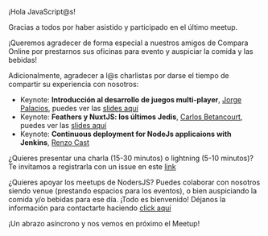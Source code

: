 ¡Hola JavaScript@s! 

Gracias a todos por haber asistido y participado en el último meetup.

¡Queremos agradecer de forma especial a nuestros amigos de Compara Online por prestarnos sus oficinas para evento y auspiciar la comida y las bebidas!

Adicionalmente, agradecer a l@s charlistas por darse el tiempo de compartir su experiencia con nosotros:

- Keynote: **Introducción al desarrollo de juegos multi-player**, [Jorge Palacios](https://github.com/pctroll), puedes ver las [slides aquí](https://github.com/Noders/Meetups/files/2135189/Introduccion.a.juegos.multiplayer.pdf)
- Keynote: **Feathers y NuxtJS: los últimos Jedis**, [Carlos Betancourt](https://github.com/betacar), puedes ver las [slides aquí](https://github.com/betacar/feathers-nuxt-realtime)
- Keynote: **Continuous deployment for NodeJs applicaions with Jenkins**, [Renzo Cast](https://github.com/sosongo)

¿Quieres presentar una charla (15-30 minutos) o lightning (5-10 minutos)? Te invitamos a registrarla con un issue en este [link](https://github.com/Noders/Meetups/issues/new)

¿Quieres apoyar los meetups de NodersJS? Puedes colaborar con nosotros siendo venue (prestando espacios para los eventos),  o bien auspiciando la comida y/o bebidas para ese día. ¡Todo es bienvenido! Déjanos la información para contactarte haciendo [click aquí](https://github.com/Noders/Meetups/issues/new) 


¡Un abrazo asíncrono y nos vemos en próximo el Meetup!
